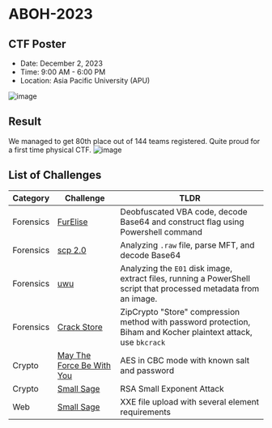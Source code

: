 # ABOH-2023
## CTF Poster

- Date: December 2, 2023
- Time: 9:00 AM - 6:00 PM
- Location: Asia Pacific University (APU)
  
![image](https://github.com/user-attachments/assets/ac97dd6e-d11b-47f4-a373-1789c874acc7)

## Result
We managed to get 80th place out of 144 teams registered. Quite proud for a first time physical CTF.
![image](https://github.com/user-attachments/assets/eeaba8e3-9753-44e6-ab18-c30bcbeff8b6)

## List of Challenges

| Category                        | Challenge                                                          | TLDR                |
| ------------------------------- | ------------------------------------------------------------ | ------------------------------------------------------------| 
|    Forensics                        | <a href = https://github.com/ArifPeycal/ABOH2023/tree/main/F%C3%BCrElise> FurElise</a> | Deobfuscated VBA code, decode Base64 and construct flag using Powershell command 
|    Forensics                        | <a href = https://github.com/ArifPeycal/ABOH2023/tree/main/scp%202.0> scp 2.0  </a> | Analyzing ```.raw``` file, parse MFT, and decode Base64 
|    Forensics                        | <a href = https://github.com/ArifPeycal/ABOH2023/tree/main/uwu> uwu  </a> | Analyzing the ```E01``` disk image, extract files, running a PowerShell script that processed metadata from an image.
|    Forensics                        | <a href = https://github.com/ArifPeycal/ABOH2023/tree/main/Crack%20Store> Crack Store</a> | ZipCrypto "Store" compression method with password protection, Biham and Kocher plaintext attack, use ```bkcrack```
|    Crypto           | <a href = "https://github.com/ArifPeycal/ABOH2023/tree/main/May%20The%20Force%20Be%20With%20You"> May The Force Be With You</a> | AES in CBC mode with known salt and password 
|    Crypto              | <a href = "https://github.com/ArifPeycal/ABOH2023/tree/main/Small%20Sage"> Small Sage</a> | RSA Small Exponent Attack
|    Web              | <a href = "https://github.com/ArifPeycal/ABOH2023/tree/main/Small%20Sage"> Small Sage</a> | XXE file upload with several element requirements
